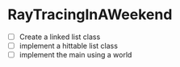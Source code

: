 # RayTracingInAWeekend

- [ ] Create a linked list class
- [ ] implement a hittable list class
- [ ] implement the main using a world